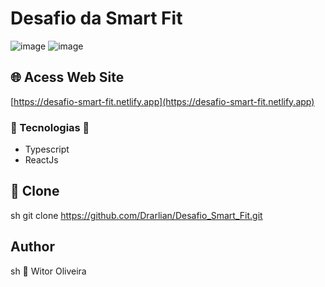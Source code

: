 # Desafio da Smart Fit

![image](https://github.com/Drarlian/Desafio_Smart_Fit/assets/42438006/92f5d21d-a59c-4d17-a787-7b4585af6a09)
![image](https://github.com/Drarlian/Desafio_Smart_Fit/assets/42438006/d3e88c62-7b5b-41a6-a696-453b4f87430b)

## 🌐 Acess Web Site

[https://desafio-smart-fit.netlify.app](https://desafio-smart-fit.netlify.app)

### 🌌 Tecnologias 🌌

- Typescript
- ReactJs

## 💾 Clone

sh
git clone <https://github.com/Drarlian/Desafio_Smart_Fit.git>

## Author

sh
👤 Witor Oliveira
